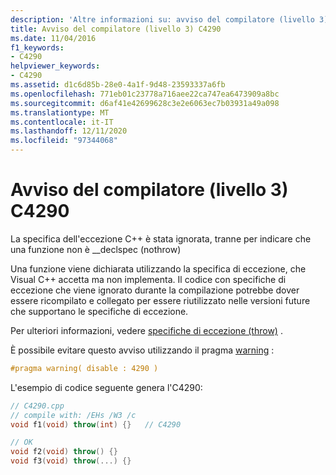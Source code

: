```yaml
---
description: 'Altre informazioni su: avviso del compilatore (livello 3) C4290'
title: Avviso del compilatore (livello 3) C4290
ms.date: 11/04/2016
f1_keywords:
- C4290
helpviewer_keywords:
- C4290
ms.assetid: d1c6d85b-28e0-4a1f-9d48-23593337a6fb
ms.openlocfilehash: 771eb01c23778a716aee22ca747ea6473909a8bc
ms.sourcegitcommit: d6af41e42699628c3e2e6063ec7b03931a49a098
ms.translationtype: MT
ms.contentlocale: it-IT
ms.lasthandoff: 12/11/2020
ms.locfileid: "97344068"
---
```

# <a name="compiler-warning-level-3-c4290"></a>Avviso del compilatore (livello 3) C4290

La specifica dell'eccezione C++ è stata ignorata, tranne per indicare che una funzione non è __declspec (nothrow)

Una funzione viene dichiarata utilizzando la specifica di eccezione, che Visual C++ accetta ma non implementa. Il codice con specifiche di eccezione che viene ignorato durante la compilazione potrebbe dover essere ricompilato e collegato per essere riutilizzato nelle versioni future che supportano le specifiche di eccezione.

Per ulteriori informazioni, vedere [specifiche di eccezione (throw)](../../cpp/exception-specifications-throw-cpp.md) .

È possibile evitare questo avviso utilizzando il pragma [warning](../../preprocessor/warning.md) :

```cpp
#pragma warning( disable : 4290 )
```

L'esempio di codice seguente genera l'C4290:

```cpp
// C4290.cpp
// compile with: /EHs /W3 /c
void f1(void) throw(int) {}   // C4290

// OK
void f2(void) throw() {}
void f3(void) throw(...) {}
```
